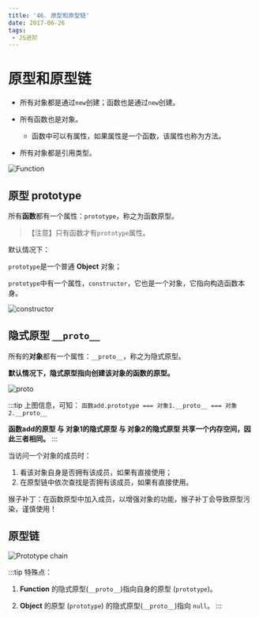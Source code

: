 ```yaml
---
title: '46. 原型和原型链'
date: 2017-06-26
tags:
 - JS进阶
---
```


# 原型和原型链

- 所有对象都是通过`new`创建；函数也是通过`new`创建。

- 所有函数也是对象。

  - 函数中可以有属性，如果属性是一个函数，该属性也称为方法。

- 所有对象都是引用类型。


![Function](https://gitee.com/n65312/Typora-images/raw/master/uPic/Function-20200922dS5LS6.png)

## 原型 prototype

所有**函数**都有一个属性：`prototype`，称之为函数原型。

> 【注意】只有函数才有`prototype`属性。

默认情况下：

`prototype`是一个普通 **Object** 对象；

`prototype`中有一个属性，`constructor`，它也是一个对象，它指向构造函数本身。


![constructor](https://gitee.com/n65312/Typora-images/raw/master/uPic/constructor-20200922NNet02.png)

## 隐式原型 `__proto__`

所有的**对象**都有一个属性：`__proto__`，称之为隐式原型。

**默认情况下，隐式原型指向创建该对象的函数的原型。**


![proto](https://gitee.com/n65312/Typora-images/raw/master/uPic/proto-202009220zHZtx.png)

:::tip 上图信息，可知：
`函数add.prototype === 对象1.__proto__ === 对象2.__proto__`

**函数add的原型 与 对象1的隐式原型 与 对象2的隐式原型 共享一个内存空间，因此三者相同。**
:::

当访问一个对象的成员时：

1. 看该对象自身是否拥有该成员，如果有直接使用；
2. 在原型链中依次查找是否拥有该成员，如果有直接使用。

猴子补丁：在函数原型中加入成员，以增强对象的功能，猴子补丁会导致原型污染，谨慎使用！

## 原型链


![Prototype chain](https://gitee.com/n65312/Typora-images/raw/master/uPic/Prototype%20chain-20200922Rodayf.png)

:::tip 特殊点：
1. **Function** 的隐式原型(`__proto__`)指向自身的原型 (`prototype`)。

2. **Object** 的原型 (`prototype`) 的隐式原型(`__proto__`)指向 `null`。
:::
